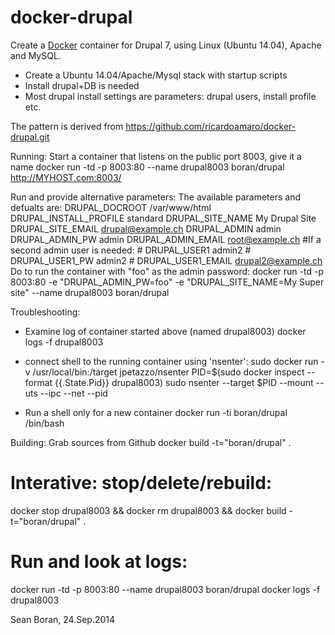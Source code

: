 docker-drupal
==============

Create a [Docker](http://docker.io) container for Drupal 7, using Linux (Ubuntu 14.04), Apache and MySQL. 

- Create a Ubuntu 14.04/Apache/Mysql stack with startup scripts
- Install drupal+DB is needed
- Most drupal install settings are parameters: drupal users, install profile etc.


The pattern is derived from https://github.com/ricardoamaro/docker-drupal.git

Running: 
Start a container that listens on the public port 8003, give it a name
docker run -td -p 8003:80 --name drupal8003 boran/drupal
  http://MYHOST.com:8003/

Run and provide alternative parameters:
The available parameters and defualts are:
    DRUPAL_DOCROOT /var/www/html
    DRUPAL_INSTALL_PROFILE standard
    DRUPAL_SITE_NAME My Drupal Site
    DRUPAL_SITE_EMAIL drupal@example.ch
    DRUPAL_ADMIN admin
    DRUPAL_ADMIN_PW admin
    DRUPAL_ADMIN_EMAIL root@example.ch
    #If a second admin user is needed:
    # DRUPAL_USER1 admin2
    # DRUPAL_USER1_PW admin2
    # DRUPAL_USER1_EMAIL drupal2@example.ch
Do to run the container with "foo" as the admin password:
docker run -td -p 8003:80 -e "DRUPAL_ADMIN_PW=foo" -e "DRUPAL_SITE_NAME=My Super site" --name drupal8003 boran/drupal


Troubleshooting: 
- Examine log of container started above (named drupal8003)
  docker logs -f drupal8003

- connect shell to the running container using 'nsenter':
  sudo docker run -v /usr/local/bin:/target jpetazzo/nsenter
    PID=$(sudo docker inspect --format {{.State.Pid}} drupal8003)
    sudo nsenter --target $PID --mount --uts --ipc --net --pid

- Run a shell only for a new container
  docker run -ti boran/drupal /bin/bash


Building:
  Grab sources from Github
  docker build -t="boran/drupal" .
  # Interative: stop/delete/rebuild:
  docker stop drupal8003 && docker rm drupal8003 && docker build -t="boran/drupal" .

  # Run and look at logs:
  docker run -td -p 8003:80 --name drupal8003 boran/drupal
  docker logs -f drupal8003


Sean Boran, 24.Sep.2014
